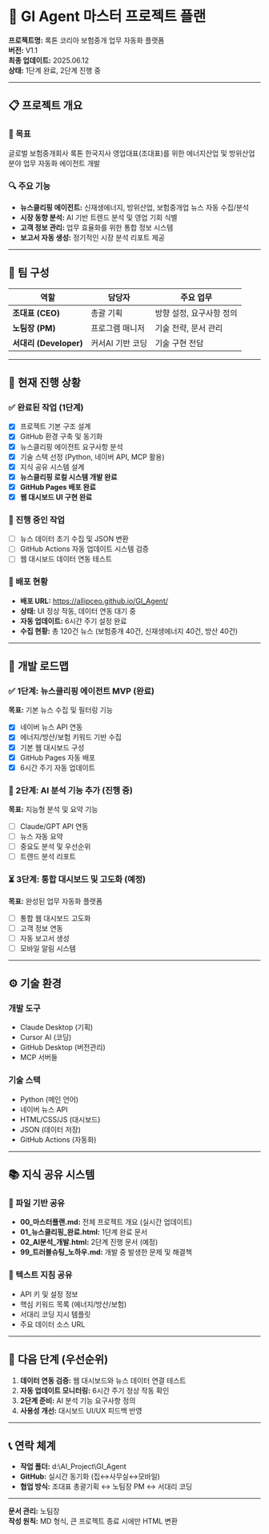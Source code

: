 # 🤖 GI Agent 마스터 프로젝트 플랜

**프로젝트명:** 록톤 코리아 보험중개 업무 자동화 플랫폼  
**버전:** V1.1  
**최종 업데이트:** 2025.06.12  
**상태:** 1단계 완료, 2단계 진행 중

---

## 📋 프로젝트 개요

### 🎯 목표
글로벌 보험중개회사 록톤 한국지사 영업대표(조대표)를 위한 에너지산업 및 방위산업 분야 업무 자동화 에이전트 개발

### 🔍 주요 기능
- **뉴스클리핑 에이전트:** 신재생에너지, 방위산업, 보험중개업 뉴스 자동 수집/분석
- **시장 동향 분석:** AI 기반 트렌드 분석 및 영업 기회 식별  
- **고객 정보 관리:** 업무 효율화를 위한 통합 정보 시스템
- **보고서 자동 생성:** 정기적인 시장 분석 리포트 제공

---

## 👥 팀 구성

| 역할 | 담당자 | 주요 업무 |
|------|--------|-----------|
| **조대표 (CEO)** | 총괄 기획 | 방향 설정, 요구사항 정의 |
| **노팀장 (PM)** | 프로그램 매니저 | 기술 전략, 문서 관리 |
| **서대리 (Developer)** | 커서AI 기반 코딩 | 기술 구현 전담 |

---

## 📍 현재 진행 상황

### ✅ 완료된 작업 (1단계)
- [x] 프로젝트 기본 구조 설계
- [x] GitHub 환경 구축 및 동기화
- [x] 뉴스클리핑 에이전트 요구사항 분석
- [x] 기술 스택 선정 (Python, 네이버 API, MCP 활용)
- [x] 지식 공유 시스템 설계
- [x] **뉴스클리핑 로컬 시스템 개발 완료**
- [x] **GitHub Pages 배포 완료**
- [x] **웹 대시보드 UI 구현 완료**

### 🔄 진행 중인 작업
- [ ] 뉴스 데이터 초기 수집 및 JSON 변환
- [ ] GitHub Actions 자동 업데이트 시스템 검증
- [ ] 웹 대시보드 데이터 연동 테스트

### 🎯 배포 현황
- **배포 URL:** https://allipceo.github.io/GI_Agent/
- **상태:** UI 정상 작동, 데이터 연동 대기 중
- **자동 업데이트:** 6시간 주기 설정 완료
- **수집 현황:** 총 120건 뉴스 (보험중개 40건, 신재생에너지 40건, 방산 40건)

---

## 🚀 개발 로드맵

### ✅ 1단계: 뉴스클리핑 에이전트 MVP (완료)
**목표:** 기본 뉴스 수집 및 필터링 기능
- [x] 네이버 뉴스 API 연동
- [x] 에너지/방산/보험 키워드 기반 수집
- [x] 기본 웹 대시보드 구성
- [x] GitHub Pages 자동 배포
- [x] 6시간 주기 자동 업데이트

### 🔄 2단계: AI 분석 기능 추가 (진행 중)
**목표:** 지능형 분석 및 요약 기능
- [ ] Claude/GPT API 연동
- [ ] 뉴스 자동 요약
- [ ] 중요도 분석 및 우선순위
- [ ] 트렌드 분석 리포트

### ⏳ 3단계: 통합 대시보드 및 고도화 (예정)
**목표:** 완성된 업무 자동화 플랫폼
- [ ] 통합 웹 대시보드 고도화
- [ ] 고객 정보 연동
- [ ] 자동 보고서 생성
- [ ] 모바일 알림 시스템

---

## ⚙️ 기술 환경

### 개발 도구
- Claude Desktop (기획)
- Cursor AI (코딩)
- GitHub Desktop (버전관리)
- MCP 서버들

### 기술 스택
- Python (메인 언어)
- 네이버 뉴스 API
- HTML/CSS/JS (대시보드)
- JSON (데이터 저장)
- GitHub Actions (자동화)

---

## 📚 지식 공유 시스템

### 📁 파일 기반 공유
- **00_마스터플랜.md:** 전체 프로젝트 개요 (실시간 업데이트)
- **01_뉴스클리핑_완료.html:** 1단계 완료 문서
- **02_AI분석_개발.html:** 2단계 진행 문서 (예정)
- **99_트러블슈팅_노하우.md:** 개발 중 발생한 문제 및 해결책

### 📝 텍스트 지침 공유
- API 키 및 설정 정보
- 핵심 키워드 목록 (에너지/방산/보험)
- 서대리 코딩 지시 템플릿
- 주요 데이터 소스 URL

---

## 🎯 다음 단계 (우선순위)

1. **데이터 연동 검증:** 웹 대시보드와 뉴스 데이터 연결 테스트
2. **자동 업데이트 모니터링:** 6시간 주기 정상 작동 확인
3. **2단계 준비:** AI 분석 기능 요구사항 정의
4. **사용성 개선:** 대시보드 UI/UX 피드백 반영

---

## 📞 연락 체계
- **작업 폴더:** d:\AI_Project\GI_Agent
- **GitHub:** 실시간 동기화 (집↔사무실↔모바일)
- **협업 방식:** 조대표 총괄기획 ↔ 노팀장 PM ↔ 서대리 코딩

---

**문서 관리:** 노팀장  
**작성 원칙:** MD 형식, 큰 프로젝트 종료 시에만 HTML 변환